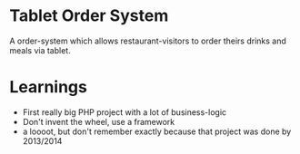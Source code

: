 # Tablet Order System
A order-system which allows restaurant-visitors to order theirs drinks and meals via tablet.

# Learnings
- First really big PHP project with a lot of business-logic
- Don't invent the wheel, use a framework
- a loooot, but don't remember exactly because that project was done by 2013/2014
